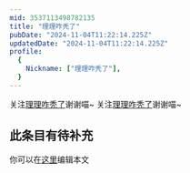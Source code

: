```yaml
---
mid: 3537113498782135
title: "理理咋秃了"
pubDate: "2024-11-04T11:22:14.225Z"
updatedDate: "2024-11-04T11:22:14.225Z"
profile:
  {
    Nickname: ["理理咋秃了"],
  }
---
```


关注[理理咋秃了](https://space.bilibili.com/3537113498782135)谢谢喵~ 关注[理理咋秃了](https://space.bilibili.com/3537113498782135)谢谢喵~

## 此条目有待补充
你可以在[这里](https://github.com/Yuhanawa/VTuber.ICU-Content/edit/master/v/理理咋秃了/index.md)编辑本文
